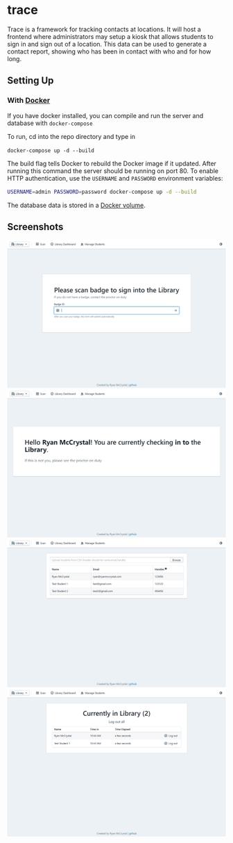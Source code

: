 # trace
Trace is a framework for tracking contacts at locations. It will host a frontend
where administrators may setup a kiosk that allows students to sign in and
sign out of a location. This data can be used to generate a contact report,
showing who has been in contact with who and for how long.

## Setting Up
### With [Docker](https://www.docker.com/)
If you have docker installed, you can compile and run the server
and database with `docker-compose`

To run, cd into the repo directory and type in 

```docker-compose up -d --build```

The build flag tells Docker to rebuild the Docker image if it updated. After running this command the server should be running on port 80. To enable HTTP authentication, use
the `USERNAME` and `PASSWORD` environment variables:

```bash
USERNAME=admin PASSWORD=password docker-compose up -d --build
```

The database data is stored in a [Docker volume](https://docs.docker.com/storage/volumes/).

## Screenshots
![Scan](/.screenshots/scan.png?raw=true)
![Submitted](/.screenshots/submitted.png?raw=true)
![Manage students](/.screenshots/manageStudents.png?raw=true)
![Students at location](/.screenshots/studentsAtLocation.png?raw=true)
